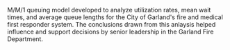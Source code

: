 M/M/1 queuing model developed to analyze utilization rates, mean wait times, and average queue lengths for the City of Garland's fire and medical first responder system. The conclusions drawn from this anlaysis helped influence and support decisions by senior leadership in the Garland Fire Department.
